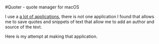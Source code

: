 #Quoter - quote manager for macOS

I use a [a lot of applications](https://github.com/nikitavoloboev/my-mac-os),
there is not one application I found that allows me to save quotes and snippets
of text that allow me to add an author and source of the text. 

Here is my attempt at making that application. 
